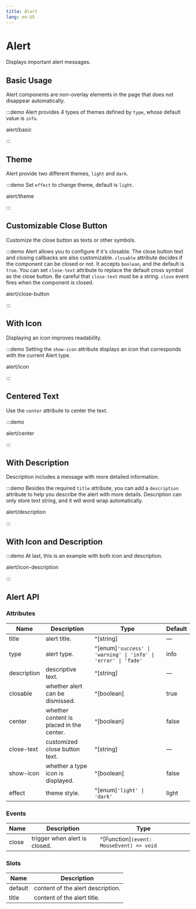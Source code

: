 ```yaml
---
title: Alert
lang: en-US
---
```


# Alert

Displays important alert messages.

## Basic Usage

Alert components are non-overlay elements in the page that does not disappear automatically.

:::demo Alert provides 4 types of themes defined by `type`, whose default value is `info`.

alert/basic

:::

## Theme

Alert provide two different themes, `light` and `dark`.

:::demo Set `effect` to change theme, default is `light`.

alert/theme

:::

## Customizable Close Button

Customize the close button as texts or other symbols.

:::demo Alert allows you to configure if it's closable. The close button text and closing callbacks are also customizable. `closable` attribute decides if the component can be closed or not. It accepts `boolean`, and the default is `true`. You can set `close-text` attribute to replace the default cross symbol as the close button. Be careful that `close-text` must be a string. `close` event fires when the component is closed.

alert/close-button

:::

## With Icon

Displaying an icon improves readability.

:::demo Setting the `show-icon` attribute displays an icon that corresponds with the current Alert type.

alert/icon

:::

## Centered Text

Use the `center` attribute to center the text.

:::demo

alert/center

:::

## With Description

Description includes a message with more detailed information.

:::demo Besides the required `title` attribute, you can add a `description` attribute to help you describe the alert with more details. Description can only store text string, and it will word wrap automatically.

alert/description

:::

## With Icon and Description

:::demo At last, this is an example with both icon and description.

alert/icon-description

:::

## Alert API

### Attributes

| Name        | Description                              | Type                                                            | Default |
| ----------- | ---------------------------------------- | --------------------------------------------------------------- | ------- |
| title       | alert title.                             | ^[string]                                                       | —       |
| type        | alert type.                              | ^[enum]`'success' \| 'warning' \| 'info' \| 'error' \| 'fade' ` | info    |
| description | descriptive text.                        | ^[string]                                                       | —       |
| closable    | whether alert can be dismissed.          | ^[boolean]                                                      | true    |
| center      | whether content is placed in the center. | ^[boolean]                                                      | false   |
| close-text  | customized close button text.            | ^[string]                                                       | —       |
| show-icon   | whether a type icon is displayed.        | ^[boolean]                                                      | false   |
| effect      | theme style.                             | ^[enum]`'light' \| 'dark'`                                      | light   |

### Events

| Name  | Description                   | Type                                     |
| ----- | ----------------------------- | ---------------------------------------- |
| close | trigger when alert is closed. | ^[Function]`(event: MouseEvent) => void` |

### Slots

| Name    | Description                       |
| ------- | --------------------------------- |
| default | content of the alert description. |
| title   | content of the alert title.       |
